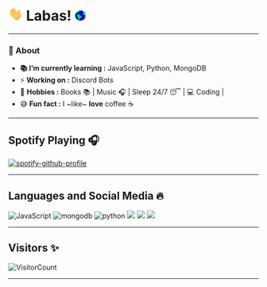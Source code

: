 # <img src="https://github.com/SatYu26/SatYu26/blob/master/Assets/Hi.gif" width="29px"> Labas!&nbsp;<img src="https://github.com/SatYu26/SatYu26/blob/master/Assets/Earth.gif" width="22px">

---------------------------------------------------------------------------------------------------------------------------------------------------------------------------------
### 🐧 About
-  **:books: I’m currently learning :**  JavaScript, Python, MongoDB
-  ⚡️ **Working on :** Discord Bots
-  🌸 **Hobbies :** Books :books: | Music :headphones: | Sleep 24/7 :sleeping: | :computer: Coding |
-  :sweat_smile: **Fun fact :** I ~like~ **love** coffee ☕

---------------------------------------------------------------------------------------------------------------------------------------------------------------------------------
## Spotify Playing 🎧

[![spotify-github-profile](https://spotify-github-profile.vercel.app/api/view?uid=9jk9512etenzu6nt37t6ita0d&cover_image=true&theme=novatorem)](https://spotify-github-profile.vercel.app/api/view?uid=9jk9512etenzu6nt37t6ita0d&redirect=true)

---------------------------------------------------------------------------------------------------------------------------------------------------------------------------------
## Languages and Social Media 🔥
![JavaScript](https://img.shields.io/badge/-JavaScript-grey?style=for-the-badge&logo=javascript&logoColor=white&labelColor=8E2DE2)
![mongodb](https://img.shields.io/badge/-mongodb-grey?style=for-the-badge&logo=mongodb&logoColor=white&labelColor=4aa32f)
![python](https://img.shields.io/badge/-python-grey?style=for-the-badge&logo=python&logoColor=white&labelColor=347aeb)
<a href="https://www.instagram.com/robke969/"><img src="https://img.shields.io/badge/instagram%20@robke969-DD2476?style=for-the-badge&logo=instagram&logoColor=white"/></a>
<a href="https://www.facebook.com/robke969/"><img src="https://img.shields.io/badge/facebook%20@Robertas-344E86?style=for-the-badge&logo=facebook&logoColor=white"/></a>
<a href="https://dsc.gg/tinderis/"><img src="https://img.shields.io/badge/discord%20@Tinder Lietuva-0D95E8?style=for-the-badge&logo=discord&logoColor=white"/></a>

---------------------------------------------------------------------------------------------------------------------------------------------------------------------------------
## Visitors ✨ 
![VisitorCount](https://profile-counter.glitch.me/mh752/count.svg)

---------------------------------------------------------------------------------------------------------------------------------------------------------------------------------
